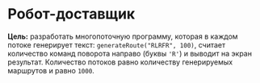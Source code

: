 # Робот-доставщик
**Цель:** разработать многопоточную программу, которая в каждом потоке генерирует текст: `generateRoute("RLRFR", 100)`, считает количество команд поворота направо (буквы `'R'`) и выводит на экран результат. Количество потоков равно количеству генерируемых маршрутов и равно `1000`.